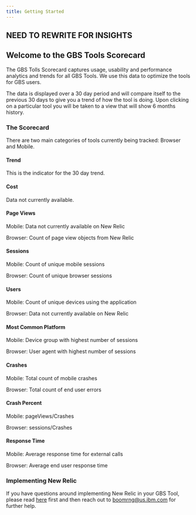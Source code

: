 ```yaml
---
title: Getting Started
---
```


## NEED TO REWRITE FOR INSIGHTS

## Welcome to the GBS Tools Scorecard

The GBS Tolls Scorecard captures usage, usability and performance analytics and trends for all GBS Tools. We use this data to optimize the tools for GBS users.

The data is displayed over a 30 day period and will compare itself to the previous 30 days to give you a trend of how the tool is doing. Upon clicking on a particular tool you will be taken to a view that will show 6 months history.

### The Scorecard

There are two main categories of tools currently being tracked: Browser and Mobile.

#### Trend

This is the indicator for the 30 day trend.

#### Cost

Data not currently available.

#### Page Views

Mobile: Data not currently available on New Relic

Browser: Count of page view objects from New Relic

#### Sessions

Mobile: Count of unique mobile sessions

Browser: Count of unique browser sessions

#### Users

Mobile: Count of unique devices using the application

Browser: Data not currently available on New Relic

#### Most Common Platform

Mobile: Device group with highest number of sessions

Browser: User agent with highest number of sessions

#### Crashes

Mobile: Total count of mobile crashes

Browser: Total count of end user errors

#### Crash Percent

Mobile: pageViews/Crashes

Browser: sessions/Crashes

#### Response Time

Mobile: Average response time for external calls

Browser: Average end user response time

### Implementing New Relic

If you have questions around implementing New Relic in your GBS Tool, please read [here](https://pages.github.ibm.com/GBS-AIC/engineering.doc/doc/gbstools/02.howto) first and then reach out to boomrng@us.ibm.com for further help.
